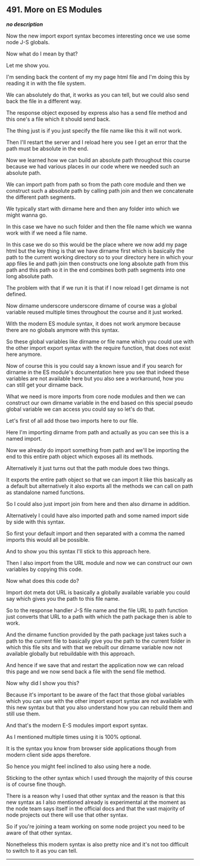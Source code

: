 ## 491. More on ES Modules

<strong><em>no description</em></strong>

<v Instructor>Now the new import export syntax</v> becomes interesting once we
use some node J-S globals. 

Now what do I mean by that? 

Let me show you. 

I'm sending back the content of my my page html file and I'm doing this by
reading it in with the file system. 

We can absolutely do that, it works as you can tell, but we could also send back
the file in a different way. 

The response object exposed by express also has a send file method and this
one's a file which it should send back. 

The thing just is if you just specify the file name like this it will not work. 

Then I'll restart the server and I reload here you see I get an error that the
path must be absolute in the end. 

Now we learned how we can build an absolute path throughout this course because
we had various places in our code where we needed such an absolute path. 

We can import path from path so from the path core module and then we construct
such a absolute path by calling path join and then we concatenate the different
path segments. 

We typically start with dirname here and then any folder into which we might
wanna go. 

In this case we have no such folder and then the file name which we wanna work
with if we need a file name. 

In this case we do so this would be the place where we now add my page html but
the key thing is that we have dirname first which is basically the path to the
current working directory so to your directory here in which your app files lie
and path join then constructs one long absolute path from this path and this
path so it in the end combines both path segments into one long absolute path. 

The problem with that if we run it is that if I now reload I get dirname is not
defined. 

Now dirname underscore underscore dirname of course was a global variable reused
multiple times throughout the course and it just worked. 

With the modern ES module syntax, it does not work anymore because there are no
globals anymore with this syntax. 

So these global variables like dirname or file name which you could use with the
other import export syntax with the require function, that does not exist here
anymore. 

Now of course this is you could say a known issue and if you search for dirname
in the ES module's documentation here you see that indeed these variables are
not available here but you also see a workaround, how you can still get your
dirname back. 

What we need is more imports from core node modules and then we can construct
our own dirname variable in the end based on this special pseudo global variable
we can access you could say so let's do that. 

Let's first of all add those two imports here to our file. 

Here I'm importing dirname from path and actually as you can see this is a named
import. 

Now we already do import something from path and we'll be importing the end to
this entire path object which exposes all its methods. 

Alternatively it just turns out that the path module does two things. 

It exports the entire path object so that we can import it like this basically
as a default but alternatively it also exports all the methods we can call on
path as standalone named functions. 

So I could also just import join from here and then also dirname in addition. 

Alternatively I could have also imported path and some named import side by side
with this syntax. 

So first your default import and then separated with a comma the named imports
this would all be possible. 

And to show you this syntax I'll stick to this approach here. 

Then I also import from the URL module and now we can construct our own
variables by copying this code. 

Now what does this code do? 

Import dot meta dot URL is basically a globally available variable you could say
which gives you the path to this file name. 

So to the response handler J-S file name and the file URL to path function just
converts that URL to a path with which the path package then is able to work. 

And the dirname function provided by the path package just takes such a path to
the current file to basically give you the path to the current folder in which
this file sits and with that we rebuilt our dirname variable now not available
globally but rebuildable with this approach. 

And hence if we save that and restart the application now we can reload this
page and we now send back a file with the send file method. 

Now why did I show you this? 

Because it's important to be aware of the fact that those global variables which
you can use with the other import export syntax are not available with this new
syntax but that you also understand how you can rebuild them and still use them.


And that's the modern E-S modules import export syntax. 

As I mentioned multiple times using it is 100% optional. 

It is the syntax you know from browser side applications though from modern
client side apps therefore. 

So hence you might feel inclined to also using here a node. 

Sticking to the other syntax which I used through the majority of this course is
of course fine though. 

There is a reason why I used that other syntax and the reason is that this new
syntax as I also mentioned already is experimental at the moment as the node
team says itself in the official docs and that the vast majority of node
projects out there will use that other syntax. 

So if you're joining a team working on some node project you need to be aware of
that other syntax. 

Nonetheless this modern syntax is also pretty nice and it's not too difficult to
switch to it as you can tell. 

---